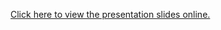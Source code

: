 [Click here to view the presentation slides online.](https://gitpitch.com/NuclearError/allyship101/master)

